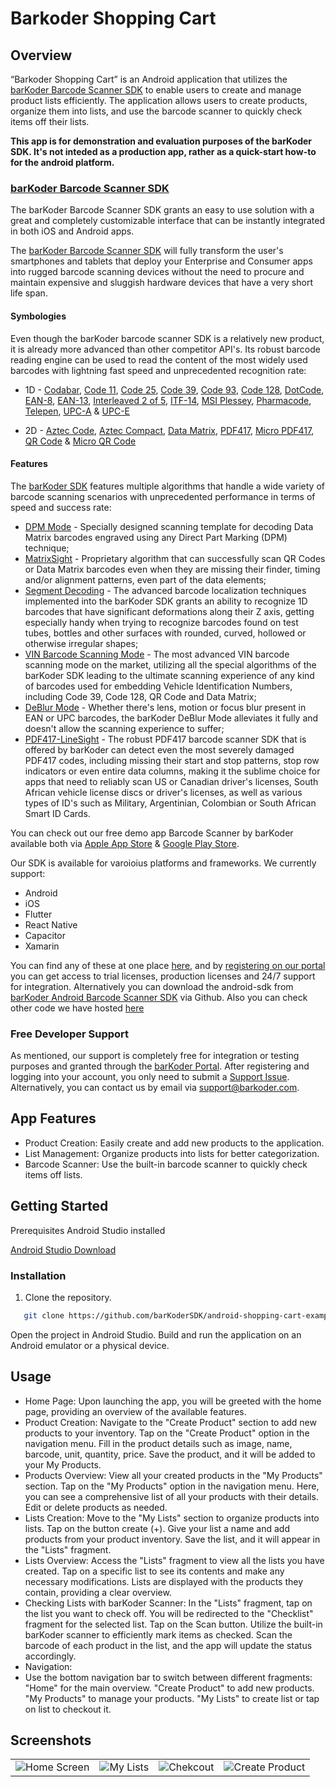 # Barkoder Shopping Cart

## Overview

“Barkoder Shopping Cart” is an Android application that utilizes the [barKoder Barcode Scanner SDK](https://barkoder.com/barcode-scanner-sdk) to enable users to create and manage product lists efficiently. The application allows users to create products, organize them into lists, and use the barcode scanner to quickly check items off their lists. 

**This app is for demonstration and evaluation purposes of the barKoder SDK. It's not inteded as a production app, rather as a quick-start how-to for the android platform.**

### [barKoder Barcode Scanner SDK](https://barkoder.com/barcode-scanner-sdk)

The barKoder Barcode Scanner SDK grants an easy to use solution with a great and completely customizable interface that can be instantly integrated in both iOS and Android apps.

The [barKoder Barcode Scanner SDK](https://barkoder.com/barcode-scanner-sdk) will fully transform the user's smartphones and tablets that deploy your Enterprise and Consumer apps into rugged barcode scanning devices without the need to procure and maintain expensive and sluggish hardware devices that have a very short life span.


#### Symbologies

Even though the barKoder barcode scanner SDK is a relatively new product, it is already more advanced than other competitor API's. Its robust barcode reading engine can be used to read the content of the most widely used barcodes with lightning fast speed and unprecedented recognition rate:

* 1D - [Codabar](https://barkoder.com/barcode-types/codaba), [Code 11](https://barkoder.com/barcode-types/code-11), [Code 25](https://barkoder.com/barcode-types/code-25), [Code 39](https://barkoder.com/barcode-types/code-39), [Code 93](https://barkoder.com/barcode-types/code-93), [Code 128](https://barkoder.com/barcode-types/code-128), [DotCode](https://barkoder.com/barcode-types/dotcode), [EAN-8](https://barkoder.com/barcode-types/ean-upc-code), [EAN-13](https://barkoder.com/barcode-types/ean-upc-code), [Interleaved 2 of 5](https://barkoder.com/barcode-types/code-25), [ITF-14](https://barkoder.com/barcode-types/code-25), [MSI Plessey](https://barkoder.com/barcode-types/msi-plessey), [Pharmacode](https://barkoder.com/barcode-types/code-32), [Telepen](https://barkoder.com/barcode-types/telepen), [UPC-A](https://barkoder.com/barcode-types/ean-upc-code) & [UPC-E](https://barkoder.com/barcode-types/ean-upc-code)

* 2D - [Aztec Code](https://barkoder.com/barcode-types/aztec), [Aztec Compact](https://barkoder.com/barcode-types/aztec), [Data Matrix](https://barkoder.com/barcode-types/data-matrix), [PDF417](https://barkoder.com/barcode-types/pdf417), [Micro PDF417](https://barkoder.com/barcode-types/pdf417), [QR Code](https://barkoder.com/barcode-types/qr-code) & [Micro QR Code](https://barkoder.com/barcode-types/qr-code)

#### Features

The [barKoder SDK](https://barkoder.com/) features multiple algorithms that handle a wide variety of barcode scanning scenarios with unprecedented performance in terms of speed and success rate: 
* [DPM Mode](https://barkoder.com/dpm-barcode-scanner-sdk) - Specially designed scanning template for decoding Data Matrix barcodes engraved using any Direct Part Marking (DPM) technique;
* [MatrixSight](https://barkoder.com/matrixsight) - Proprietary algorithm that can successfully scan QR Codes or Data Matrix barcodes even when they are missing their finder, timing and/or alignment patterns, even part of the data elements;
* [Segment Decoding](https://barkoder.com/segment-decoding) - The advanced barcode localization techniques implemented into the barKoder SDK grants an ability to recognize 1D barcodes that have significant deformations along their Z axis, getting especially handy when trying to recognize barcodes found on test tubes, bottles and other surfaces with rounded, curved, hollowed or otherwise irregular shapes;
* [VIN Barcode Scanning Mode](https://barkoder.com/vin-scanning-mode) - The most advanced VIN barcode scanning mode on the market, utilizing all the special algorithms of the barKoder SDK leading to the ultimate scanning experience of any kind of barcodes used for embedding Vehicle Identification Numbers, including Code 39, Code 128, QR Code and Data Matrix;
* [DeBlur Mode](https://barkoder.com/deblur-mode) - Whether there's lens, motion or focus blur present in EAN or UPC barcodes, the barKoder DeBlur Mode alleviates it fully and doesn't allow the scanning experience to suffer;
* [PDF417-LineSight](https://barkoder.com/pdf417-linesight) - The robust PDF417 barcode scanner SDK that is offered by barKoder can detect even the most severely damaged PDF417 codes, including missing their start and stop patterns, stop row indicators or even entire data columns, making it the sublime choice for apps that need to reliably scan US or Canadian driver's licenses, South African vehicle license discs or driver's licenses, as well as various types of ID's such as Military, Argentinian, Colombian or South African Smart ID Cards.

You can check out our free demo app Barcode Scanner by barKoder available both via [Apple App Store](https://apps.apple.com/us/app/barkoder-scanner/id6443715409?uo=2) & [Google Play Store](https://play.google.com/store/apps/details?id=com.barkoder.demoscanner).

Our SDK is available for varoioius platforms and frameworks. We currently support:

- Android
- iOS
- Flutter
- React Native
- Capacitor
- Xamarin

You can find any of these at one place [here](https://barkoder.com/repository), and by [registering on our portal](https://barkoder.com/register) you can get access to trial licenses, production licenses and 24/7 support for integration.
Alternatively you can download the android-sdk from [barKoder Android Barcode Scanner SDK](https://github.com/barKoderSDK/android-sdk) via Github.
Also you can check other code we have hosted [here](https://barkoder.com/barKoderSDK)

### Free Developer Support

As mentioned, our support is completely free for integration or testing purposes and granted through the [barKoder Portal](https://barkoder.com/login). After registering and logging into your account, you only need to submit a [Support Issue](https://barkoder.com/issues). Alternatively, you can contact us by email via support@barkoder.com.

## App Features

* Product Creation: Easily create and add new products to the application.
* List Management: Organize products into lists for better categorization.
* Barcode Scanner: Use the built-in barcode scanner to quickly check items off lists.

## Getting Started

Prerequisites
Android Studio installed

[Android Studio Download](https://developer.android.com/studio?gclid=Cj0KCQiAtaOtBhCwARIsAN_x-3IkKiAwpKoA9dZYWAjvum_-6tuKIIkKDg5ryev0EMIZZ0cFKr4y_6QaAhYpEALw_wcB&gclsrc=aw.ds)

### Installation
1. Clone the repository.
```bash
   git clone https://github.com/barKoderSDK/android-shopping-cart-example.git
   ```

Open the project in Android Studio.
Build and run the application on an Android emulator or a physical device.

## Usage

* Home Page:
Upon launching the app, you will be greeted with the home page, providing an overview of the available features.
* Product Creation:
Navigate to the "Create Product" section to add new products to your inventory.
Tap on the "Create Product" option in the navigation menu.
Fill in the product details such as image, name, barcode, unit, quantity, price.
Save the product, and it will be added to your My Products.
* Products Overview:
View all your created products in the "My Products" section.
Tap on the "My Products" option in the navigation menu.
Here, you can see a comprehensive list of all your products with their details.
Edit or delete products as needed.
* Lists Creation:
Move to the "My Lists" section to organize products into lists.
Tap on the button create (+).
Give your list a name and add products from your product inventory.
Save the list, and it will appear in the "Lists" fragment.
* Lists Overview:
Access the "Lists" fragment to view all the lists you have created.
Tap on a specific list to see its contents and make any necessary modifications.
Lists are displayed with the products they contain, providing a clear overview.
* Checking Lists with barKoder Scanner:
In the "Lists" fragment, tap on the list you want to check off.
You will be redirected to the "Checklist" fragment for the selected list.
Tap on the Scan button.
Utilize the built-in barKoder scanner to efficiently mark items as checked.
Scan the barcode of each product in the list, and the app will update the status accordingly.
* Navigation:
* Use the bottom navigation bar to switch between different fragments:
"Home" for the main overview.
"Create Product" to add new products.
"My Products" to manage your products.
"My Lists" to create list or tap on list to checkout it.

## Screenshots

<table>
  <tr>
    <td><img src="https://github.com/barKoderSDK/android-shopping-cart-example/assets/156681324/1197a150-447d-402c-a845-9d88366099b2" alt="Home Screen"></td>
    <td><img src="https://github.com/barKoderSDK/android-shopping-cart-example/assets/156681324/809ff8c6-3d75-4ca4-9dbd-fac45d2d678c" alt="My Lists"></td>
    <td><img src="https://github.com/barKoderSDK/android-shopping-cart-example/assets/156681324/dc1b2587-06fc-4061-81f5-54f1a70b409e" alt="Chekcout"></td>
     <td><img src="https://github.com/barKoderSDK/android-shopping-cart-example/assets/156681324/fb37c489-108e-455c-a438-0096cbf032ed" alt="Create Product"></td>
  </tr>
</table>

